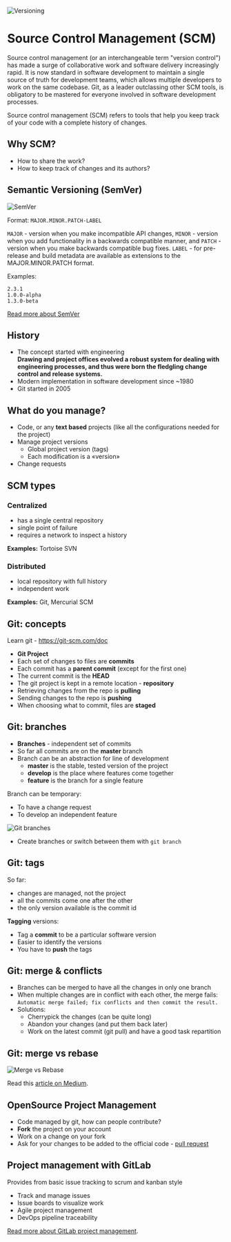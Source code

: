 
![Versioning](image/versioning.png)

# Source Control Management (SCM)

Source control management (or an interchangeable term "version control") has made a surge of collaborative work and software delivery increasingly rapid. It is now standard in software development to maintain a single source of truth for development teams, which allows multiple developers to work on the same codebase. Git, as a leader outclassing other SCM tools, is obligatory to be mastered for everyone involved in software development processes.

Source control management (SCM) refers to tools that help you keep track of your code with a complete history of changes.

## Why SCM?

- How to share the work?
- How to keep track of changes and its authors?

## Semantic Versioning (SemVer)

![SemVer](image/semver.png)

Format: `MAJOR.MINOR.PATCH-LABEL`

`MAJOR` - version when you make incompatible API changes,
`MINOR` - version when you add functionality in a backwards compatible manner, and
`PATCH` - version when you make backwards compatible bug fixes.
`LABEL` - for pre-release and build metadata are available as extensions to the MAJOR.MINOR.PATCH format.

Examples:

```
2.3.1
1.0.0-alpha
1.3.0-beta
```

[Read more about SemVer](https://semver.org/)

## History

- The concept started with engineering   
  **Drawing and project offices evolved a robust system for dealing with engineering processes, and thus were born the fledgling change control and release systems.**
- Modern implementation in software development since ~1980
- Git started in 2005

## What do you manage?

- Code, or any **text based** projects (like all the configurations needed for the project)
- Manage project versions
  - Global project version (tags)
  - Each modification is a «version»
- Change requests

## SCM types

### Centralized

  - has a single central repository
  - single point of failure
  - requires a network to inspect a history
  
**Examples:** Tortoise SVN

### Distributed

  - local repository with full history
  - independent work

**Examples:** Git, Mercurial SCM

## Git: concepts

Learn git - https://git-scm.com/doc

- **Git Project**
- Each set of changes to files are **commits**
- Each commit has a **parent commit** (except for the first one)
- The current commit is the **HEAD**
- The git project is kept in a remote location - **repository**
- Retrieving changes from the repo is **pulling**
- Sending changes to the repo is **pushing**
- When choosing what to commit, files are **staged**

## Git: branches

- **Branches** - independent set of commits
- So far all commits are on the **master** branch
- Branch can be an abstraction for line of development
  - **master** is the stable, tested version of the project
  - **develop** is the place where features come together
  - **feature** is the branch for a single feature

Branch can be temporary:
  - To have a change request
  - To develop an independent feature
    
![Git branches](image/git_branch.png)

- Create branches or switch between them with `git branch`

## Git: tags

So far:

- changes are managed, not the project
- all the commits come one after the other
- the only version available is the commit id

**Tagging** versions:

- Tag a **commit** to be a particular software version
- Easier to identify the versions
- You have to **push** the tags

## Git: merge & conflicts

- Branches can be merged to have all the changes in only one branch
- When multiple changes are in conflict with each other, the merge fails: `Automatic merge failed; fix conflicts and then commit the result.`
- Solutions:
  - Cherrypick the changes (can be quite long)
  - Abandon your changes (and put them back later)
  - Work on the latest commit (git pull) and have a good task repartition

## Git: merge vs rebase

![Merge vs Rebase](image/merge-vs-rebase.png)

Read this [article on Medium](https://medium.com/datadriveninvestor/git-rebase-vs-merge-cc5199edd77c).

## OpenSource Project Management

- Code managed by git, how can people contribute?
- **Fork** the project on your account
- Work on a change on your fork
- Ask for your changes to be added to the official code - [pull request](https://help.github.com/en/github/collaborating-with-issues-and-pull-requests/about-pull-requests)

## Project management with GitLab

Provides from basic issue tracking to scrum and kanban style

- Track and manage issues 
- Issue boards to visualize work
- Agile project management
- DevOps pipeline traceability

[Read more about GitLab project management](https://about.gitlab.com/solutions/project-management/).
